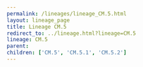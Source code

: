 ```yaml
---
permalink: /lineages/lineage_CM.5.html
layout: lineage_page
title: Lineage CM.5
redirect_to: ../lineage.html?lineage=CM.5
lineage: CM.5
parent: 
children: ['CM.5', 'CM.5.1', 'CM.5.2']
---
```

